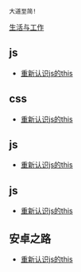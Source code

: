 
```
大道至简!
```
[生活与工作](https://github.com/raulfang/learnblog/issues/1)  

## js
* [重新认识js的this](http://link.zhihu.com/?target=https%3A//juejin.im/post/59aa71d56fb9a0248d24fae3)
## css
* [重新认识js的this](http://link.zhihu.com/?target=https%3A//juejin.im/post/59aa71d56fb9a0248d24fae3)
## js
* [重新认识js的this](http://link.zhihu.com/?target=https%3A//juejin.im/post/59aa71d56fb9a0248d24fae3)
## js
* [重新认识js的this](http://link.zhihu.com/?target=https%3A//juejin.im/post/59aa71d56fb9a0248d24fae3)
## 安卓之路
* [重新认识js的this](http://link.zhihu.com/?target=https%3A//juejin.im/post/59aa71d56fb9a0248d24fae3)


